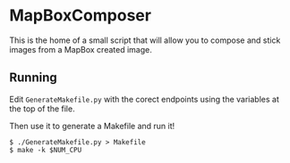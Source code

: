 # MapBoxComposer

This is the home of a small script that will allow you to compose and stick images from
a MapBox created image.

## Running

Edit `GenerateMakefile.py` with the corect endpoints using the variables at the top of the file.

Then use it to generate a Makefile and run it!

```shell
$ ./GenerateMakefile.py > Makefile
$ make -k $NUM_CPU
```
